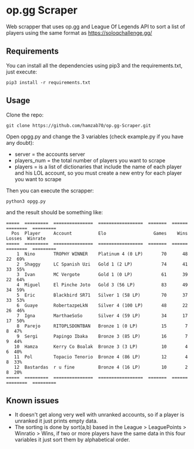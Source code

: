 # op.gg Scraper

Web scrapper that uses op.gg and League Of Legends API to sort a list of players using the same format as https://soloqchallenge.gg/



## Requirements

You can install all the dependencies using pip3 and the requirements.txt, just execute:

```
pip3 install -r requirements.txt 
```



## Usage

Clone the repo:

```
git clone https://github.com/hamzab70/op.gg-Scraper.git
```

Open opgg.py and change the 3 variables (check example.py if you have any doubt):

* server = the accounts server
* players_num = the total number of players you want to scrape
* players = is a list of dictionaries that include the name of each player and his LOL account, so you must create a new entry for each player you want to scrape

Then you can execute the scrapper:

```
python3 opgg.py
```

and the result should be something like:

```
=====  =========  ===============  =================  =======  ======  ========  =========
  Pos  Player     Account          Elo                  Games    Wins    Losses  Winrate
=====  =========  ===============  =================  =======  ======  ========  =========
    1  Nino       TROPHY WINNER    Platinum 4 (0 LP)       70      48        22  69%
    2  Shaggy     LC Spanish Uzi   Gold 1 (2 LP)           74      41        33  55%
    3  Ivan       MC Vergote       Gold 1 (0 LP)           61      39        22  64%
    4  Miguel     El Pinche Joto   Gold 3 (56 LP)          83      49        34  59%
    5  Eric       Blackbird SR71   Silver 1 (58 LP)        70      37        33  53%
    6  Guaye      RobertazpeLkN    Silver 4 (100 LP)       48      22        26  46%
    7  Igna       MarthaeSoSo      Silver 4 (59 LP)        34      17        17  50%
    8  Parejo     RITOPLSDONTBAN   Bronze 1 (0 LP)         15       7         8  47%
    9  Sergi      Papingo Ibaka    Bronze 3 (85 LP)        16       7         9  44%
   10  Hamza      Kerry Co Boalak  Bronze 3 (3 LP)         10       4         6  40%
   11  Pol        Topacio Tenorio  Bronze 4 (86 LP)        12       4         8  33%
   12  Bastardas  r u fine         Bronze 4 (16 LP)        10       2         8  20%
=====  =========  ===============  =================  =======  ======  ========  =========
```



## Known issues

- It doesn't get along very well with unranked accounts, so if a player is unranked it just prints empty data.
- The sorting is done by sort(a,b) based in the League > LeaguePoints > Winratio > Wins, if two or more players have the same data in this four variables it just sort them by alphabetical order.